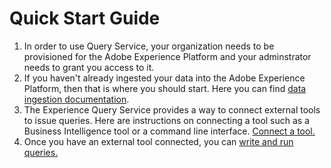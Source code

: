 # Quick Start Guide
1. In order to use Query Service, your organization needs to be provisioned for the Adobe Experience Platform and your adminstrator needs to grant you access to it. 
2. If you haven't already ingested your data into the Adobe Experience Platform, then that is where you should start. Here you can find [data ingestion documentation](https://stage.adobe.io/apis/cloudplatform/dataservices/data-ingestion.html).
3. The Experience Query Service provides a way to connect external tools to issue queries. Here are instructions on connecting a tool such as a Business Intelligence tool or a command line interface. [Connect a tool.](qs-connect.md)
4. Once you have an external tool connected, you can [write and run queries.](qs-queries.md) 

